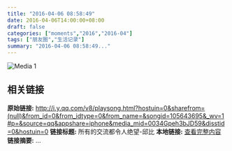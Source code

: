 ```yaml
---
title: "2016-04-06 08:58:49"
date: 2016-04-06T14:00:00+08:00
draft: false
categories: ["moments","2016","2016-04"]
tags: ["朋友圈","生活记录"]
summary: "2016-04-06 08:58:49..."
---
```


![Media 1](/Moments/photos/2016-04-06/201604060858490.jpg)

## 相关链接

**原始链接:** http://i.y.qq.com/v8/playsong.html?hostuin=0&sharefrom=(null)&from_id=0&from_idtype=0&from_name=&songid=105643695&_wv=1#p=&source=qq&appshare=iphone&media_mid=0034Gpeh3bJD59&disstid=0&hostuin=0
**链接标题:** 所有的交流都令人绝望-邱比
**本地链接:** [查看完整内容](/link_content/2016/04/2016-04-06-4/link_content/)
**链接摘要:** ...

